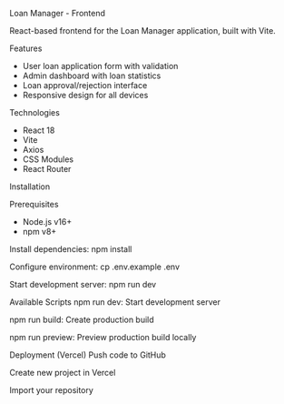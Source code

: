 Loan Manager - Frontend

React-based frontend for the Loan Manager application, built with Vite.

Features

- User loan application form with validation
- Admin dashboard with loan statistics
- Loan approval/rejection interface
- Responsive design for all devices

Technologies

- React 18
- Vite
- Axios
- CSS Modules
- React Router

Installation

Prerequisites
- Node.js v16+
- npm v8+

Install dependencies:
 npm install

Configure environment:
 cp .env.example .env

Start development server:
 npm run dev


Available Scripts
 npm run dev: Start development server

npm run build: Create production build

npm run preview: Preview production build locally

Deployment (Vercel)
 Push code to GitHub

Create new project in Vercel

Import your repository
